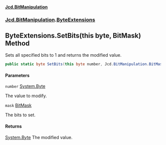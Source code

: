 #### [Jcd.BitManipulation](index 'index')

### [Jcd.BitManipulation](Jcd.BitManipulation 'Jcd.BitManipulation').[ByteExtensions](Jcd.BitManipulation.ByteExtensions 'Jcd.BitManipulation.ByteExtensions')

## ByteExtensions.SetBits(this byte, BitMask) Method

Sets all specified bits to 1 and returns the modified value.

```csharp
public static byte SetBits(this byte number, Jcd.BitManipulation.BitMask mask);
```

#### Parameters

<a name='Jcd.BitManipulation.ByteExtensions.SetBits(thisbyte,Jcd.BitManipulation.BitMask).number'></a>

`number` [System.Byte](https://docs.microsoft.com/en-us/dotnet/api/System.Byte 'System.Byte')

The value to modify.

<a name='Jcd.BitManipulation.ByteExtensions.SetBits(thisbyte,Jcd.BitManipulation.BitMask).mask'></a>

`mask` [BitMask](Jcd.BitManipulation.BitMask 'Jcd.BitManipulation.BitMask')

The bits to set.

#### Returns

[System.Byte](https://docs.microsoft.com/en-us/dotnet/api/System.Byte 'System.Byte')
The modified value.
